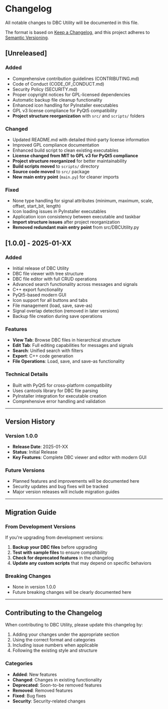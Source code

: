# Changelog

All notable changes to DBC Utility will be documented in this file.

The format is based on [Keep a Changelog](https://keepachangelog.com/en/1.0.0/),
and this project adheres to [Semantic Versioning](https://semver.org/spec/v2.0.0.html).

## [Unreleased]

### Added
- Comprehensive contribution guidelines (CONTRIBUTING.md)
- Code of Conduct (CODE_OF_CONDUCT.md)
- Security Policy (SECURITY.md)
- Proper copyright notices for GPL-licensed dependencies
- Automatic backup file cleanup functionality
- Enhanced icon handling for PyInstaller executables
- GPL v3 license compliance for PyQt5 compatibility
- **Project structure reorganization** with `src/` and `scripts/` folders

### Changed
- Updated README.md with detailed third-party license information
- Improved GPL compliance documentation
- Enhanced build script to clean existing executables
- **License changed from MIT to GPL v3 for PyQt5 compliance**
- **Project structure reorganized** for better maintainability
- **Build scripts moved** to `scripts/` directory
- **Source code moved** to `src/` package
- **New main entry point** (`main.py`) for cleaner imports

### Fixed
- None type handling for signal attributes (minimum, maximum, scale, offset, start_bit, length)
- Icon loading issues in PyInstaller executables
- Application icon consistency between executable and taskbar
- **Import structure issues** after project reorganization
- **Removed redundant main entry point** from src/DBCUtility.py

## [1.0.0] - 2025-01-XX

### Added
- Initial release of DBC Utility
- DBC file viewer with tree structure
- DBC file editor with full CRUD operations
- Advanced search functionality across messages and signals
- C++ export functionality
- PyQt5-based modern GUI
- Icon support for all buttons and tabs
- File management (load, save, save-as)
- Signal overlap detection (removed in later versions)
- Backup file creation during save operations

### Features
- **View Tab**: Browse DBC files in hierarchical structure
- **Edit Tab**: Full editing capabilities for messages and signals
- **Search**: Unified search with filters
- **Export**: C++ code generation
- **File Operations**: Load, save, and save-as functionality

### Technical Details
- Built with PyQt5 for cross-platform compatibility
- Uses cantools library for DBC file parsing
- PyInstaller integration for executable creation
- Comprehensive error handling and validation

---

## Version History

### Version 1.0.0
- **Release Date**: 2025-01-XX
- **Status**: Initial Release
- **Key Features**: Complete DBC viewer and editor with modern GUI

### Future Versions
- Planned features and improvements will be documented here
- Security updates and bug fixes will be tracked
- Major version releases will include migration guides

---

## Migration Guide

### From Development Versions
If you're upgrading from development versions:

1. **Backup your DBC files** before upgrading
2. **Test with sample files** to ensure compatibility
3. **Check for deprecated features** in the changelog
4. **Update any custom scripts** that may depend on specific behaviors

### Breaking Changes
- None in version 1.0.0
- Future breaking changes will be clearly documented here

---

## Contributing to the Changelog

When contributing to DBC Utility, please update this changelog by:

1. Adding your changes under the appropriate section
2. Using the correct format and categories
3. Including issue numbers when applicable
4. Following the existing style and structure

### Categories
- **Added**: New features
- **Changed**: Changes in existing functionality
- **Deprecated**: Soon-to-be removed features
- **Removed**: Removed features
- **Fixed**: Bug fixes
- **Security**: Security-related changes 